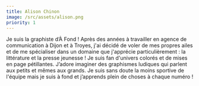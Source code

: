 ```yaml
---
title: Alison Chinon
image: /src/assets/alison.png
priority: 1
---
```


Je suis la graphiste d’À Fond ! Après des années à travailler en agence de communication à Dijon et à Troyes, j'ai décidé de voler de mes propres ailes et de me spécialiser dans un domaine que j'apprécie particulièrement : la littérature et la presse jeunesse ! Je suis fan d'univers colorés et de mises en page pétillantes. J’adore imaginer des graphismes ludiques qui parlent aux petits et mêmes aux grands. Je suis sans doute la moins sportive de l'équipe mais je suis à fond et j’apprends plein de choses à chaque numéro !
